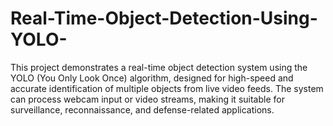 # Real-Time-Object-Detection-Using-YOLO-
This project demonstrates a real-time object detection system using the YOLO (You Only Look Once) algorithm, designed for high-speed and accurate identification of multiple objects from live video feeds. The system can process webcam input or video streams, making it suitable for surveillance, reconnaissance, and defense-related applications.
